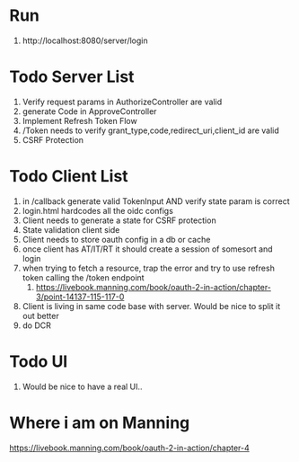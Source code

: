 # Run 
1. http://localhost:8080/server/login


# Todo Server List
1. Verify request params in AuthorizeController are valid
2. generate Code in ApproveController
3. Implement Refresh Token Flow 
4. /Token needs to verify grant_type,code,redirect_uri,client_id are valid
5. CSRF Protection



# Todo Client List
1. in /callback generate valid TokenInput AND verify state param is correct
2. login.html hardcodes all the oidc configs
3. Client needs to generate a state for CSRF protection
4. State validation client side
5. Client needs to store oauth config in a db or cache
6. once client has AT/IT/RT it should create a session of somesort and login 
7. when trying to fetch a resource, trap the error and try to use refresh token calling the /token endpoint
   1. https://livebook.manning.com/book/oauth-2-in-action/chapter-3/point-14137-115-117-0
8. Client is living in same code base with server. Would be nice to split it out better
9. do DCR

# Todo UI
1. Would be nice to have a real UI..

# Where i am on Manning 
https://livebook.manning.com/book/oauth-2-in-action/chapter-4